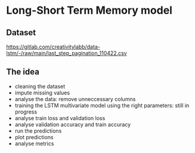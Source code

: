 # Long-Short Term Memory model

## Dataset
https://gitlab.com/creativitylabb/data-lstm/-/raw/main/last_step_pagination_110422.csv

## The idea
* cleaning the dataset
* impute missing values
* analyse the data: remove unneccessary columns
* training the LSTM multivariate model using the right parameters: still in progress
* analyse train loss and validation loss
* analyse validation accuracy and train accuracy
* run the predictions
* plot predictions
* analyse metrics

